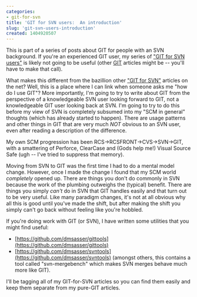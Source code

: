 ```yaml
---
categories:
- git-for-svn
title: 'GIT for SVN users:  An introduction'
slug: 'git-svn-users-introduction' 
created: 1404920507
---
```

This is part of a series of posts about GIT for people with an SVN background.  If you're an experienced GIT user, my series of ["GIT for SVN users"](tags/git-svn)  is likely not going to be useful (other [GIT](/tags/git) articles might be -- you'll have to make that call).

What makes this different from the bazillion other ["GIT for SVN"](https://www.google.com/search?q=git+for+svn) articles on the net?  Well, this is a place where I can link when someone asks me "how do I use GIT"?  More importantly, I'm going to try to write about GIT from the perspective of a knowledgeable SVN user looking forward to GIT, not a knowledgeable GIT user looking back at SVN.  I'm going to try to do this before my view of SVN is completely subsumed into my "SCM in general" thoughts (which has already started to happen).  There are usage patterns and other things in GIT that are very much *NOT* obvious to an SVN user, even after reading a description of the difference.

My own SCM progression has been RCS->RCSFRONT->CVS->SVN->GIT, with a smattering of Perforce, ClearCase and (Gods help me!) Visual Source Safe (ugh -- I've tried to suppress that memory).

Moving from SVN to GIT was the first time I had to do a mental model change.  However, once I made the change I found that my SCM world *completely* opened up.  There are things you don't do commonly in SVN because the work of the plumbing outweighs the (typical) benefit.  There are things you simply *can't* do in SVN that GIT handles easily and that turn out to be very useful.  Like many paradigm changes, it's not at all obvious why all this is good until you've made the shift, but after making the shift you simply can't go back without feeling like you're hobbled.

If you're doing work with GIT (or SVN), I have written some utilities that you might find useful:

* [https://github.com/dmsasser/gittools](https://github.com/dmsasser/gittools)
* [https://github.com/dmsasser/svntools](https://github.com/dmsasser/svntools)  (amongst others, this contains a tool called "svn-mergebench" which makes SVN merges behave much more like GIT).

I'll be tagging all of my GIT-for-SVN articles so you can find them easily and keep them separate from my pure-GIT articles.
